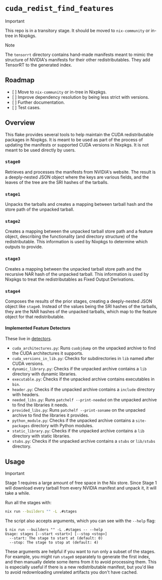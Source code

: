 # `cuda_redist_find_features`

> [!Important]
> This repo is in a transitory stage. It should be moved to `nix-community` or in-tree in Nixpkgs.

> [!Note]
> The `tensorrt` directory contains hand-made manifests meant to mimic the structure of NVIDIA's manifests for their other redistributables. They add TensorRT to the generated index.

## Roadmap

- \[ \] Move to `nix-community` or in-tree in Nixpkgs.
- \[ \] Improve dependency resolution by being less strict with versions.
- \[ \] Further documentation.
- \[ \] Test cases.

## Overview

This flake provides several tools to help maintain the CUDA redistributable packages in Nixpkgs. It is meant to be used as part of the process of updating the manifests or supported CUDA versions in Nixpkgs. It is not meant to be used directly by users.

### `stage0`

Retrieves and processes the manifests from NVIDIA's website. The result is a deeply-nested JSON object where the keys are various fields, and the leaves of the tree are the SRI hashes of the tarballs.

### `stage1`

Unpacks the tarballs and creates a mapping between tarball hash and the store path of the unpacked tarball.

### `stage2`

Creates a mapping between the unpacked tarball store path and a feature object, describing the functionality (and directory structure) of the redistributable. This information is used by Nixpkgs to determine which outputs to provide.

### `stage3`

Creates a mapping between the unpacked tarball store path and the recursive NAR hash of the unpacked tarball. This information is used by Nixpkgs to treat the redistributables as Fixed Output Derivations.

### `stage4`

Composes the results of the prior stages, creating a deeply-nested JSON object like `stage0`. Instead of the values being the SRI hashes of the tarballs, they are the NAR hashes of the unpacked tarballs, which map to the feature object for that redistributable.

#### Implemented Feature Detectors

These live in [detectors](./packages/cuda-redist-feature-detector/cuda_redist_feature_detector/detectors).

- `cuda_architectures.py`: Runs `cuobjdump` on the unpacked archive to find the CUDA architectures it supports.
- `cuda_versions_in_lib.py`: Checks for subdirectories in `lib` named after CUDA versions.
- `dynamic_library.py`: Checks if the unpacked archive contains a `lib` directory with dynamic libraries.
- `executable.py`: Checks if the unpacked archive contains executables in `bin`.
- `header.py`: Checks if the unpacked archive contains a `include` directory with headers.
- `needed_libs.py`: Runs `patchelf --print-needed` on the unpacked archive to find the libraries it needs.
- `provided_libs.py`: Runs `patchelf --print-soname` on the unpacked archive to find the libraries it provides.
- `python_module.py`: Checks if the unpacked archive contains a `site-packages` directory with Python modules.
- `static_library.py`: Checks if the unpacked archive contains a `lib` directory with static libraries.
- `stubs.py`: Checks if the unpacked archive contains a `stubs` or `lib/stubs` directory.

## Usage

> [!Important]
> Stage 1 requires a large amount of free space in the Nix store. Since Stage 1 will download every tarball from every NVIDIA manifest and unpack it, it will take a while.

Run all the stages with:

```bash
nix run --builders "" -L .#stages
```

The script also accepts arguments, which you can see with the `--help` flag:

```console
$ nix run --builders "" -L .#stages -- --help
Usage: stages [--start <start>] [--stop <stop>]
  --start: The stage to start at (default: 0)
  --stop: The stage to stop at (default: 4)
```

These arguments are helpful if you want to run only a subset of the stages. For example, you might run `stage0` separately to generate the first index, and then manually delete some items from it to avoid processing them. This is especially useful if there is a new redistributable manifest, but you'd like to avoid redownloading unrelated artifacts you don't have cached.
